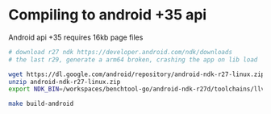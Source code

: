 # Compiling to android +35 api

Android api +35 requires 16kb page files

```bash
# download r27 ndk https://developer.android.com/ndk/downloads
# the last r29, generate a arm64 broken, crashing the app on lib load

wget https://dl.google.com/android/repository/android-ndk-r27-linux.zip
unzip android-ndk-r27-linux.zip
export NDK_BIN=/workspaces/benchtool-go/android-ndk-r27d/toolchains/llvm/prebuilt/linux-x86_64/bin

make build-android
```